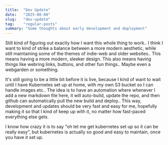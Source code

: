 ```yaml
---
title:  "Dev Update"
date:   "2025-08-08"
slug:   "dev-update"
tag:    "regular-posts"
summary: "Some thoughts about early development and deployment"
---
```


Still kind of figuring out exactly how I want this whole thing to work.. I think I want to kind of strike a balance between a more modern aesthetic, while still maintaining some of the themes of indie-web and older websites.. This means having a more modern, sleeker design. This also means having things like webring links, buttons, and other fun things.. Maybe even a webgarden or something.

It's still going to be a little bit before it is live, because I kind of want to wait until I have Kubernetes set up at home, with my own S3 bucket so I can handle images etc.. The idea is to have an automation where whenever I add a new markdown file here, it will auto-build, update the repo, and then github can automatically pull the new build and deploy.. This way, development and updates should be very fast and easy for me, hopefully making it so that I kind of keep up with it, no matter how fast-paced everything else gets.

I know how crazy it is to say "oh let me get kubernetes set up so it can be really easy", but kubernetes is actually so good and easy to maintain, once you have it set up.
